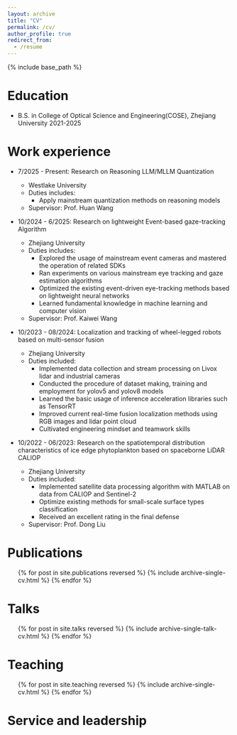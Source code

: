 ```yaml
---
layout: archive
title: "CV"
permalink: /cv/
author_profile: true
redirect_from:
  - /resume
---
```


{% include base_path %}

Education
======
* B.S. in College of Optical Science and Engineering(COSE), Zhejiang University  2021-2025

Work experience
======
* 7/2025 - Present: Research on Reasoning LLM/MLLM Quantization
  * Westlake University
  * Duties includes:
    * Apply mainstream quantization methods on reasoning models
  * Supervisor: Prof. Huan Wang

* 10/2024 - 6/2025: Research on lightweight Event-based gaze-tracking Algorithm
  * Zhejiang University
  * Duties includes:
    * Explored the usage of mainstream event cameras and mastered the operation of related SDKs
    * Ran experiments on various mainstream eye tracking and gaze estimation algorithms
    * Optimized the existing event-driven eye-tracking methods based on lightweight neural networks
    * Learned fundamental knowledge in machine learning and computer vision
  * Supervisor: Prof. Kaiwei Wang

* 10/2023 - 08/2024: Localization and tracking of wheel-legged robots based on multi-sensor fusion
  * Zhejiang University
  * Duties included:
    * Implemented data collection and stream processing on Livox lidar and industrial cameras
    * Conducted the procedure of dataset making, training and employment for yolov5 and yolov8 models
    * Learned the basic usage of inference acceleration libraries such as TensorRT
    * Improved current real-time fusion localization methods using RGB images and lidar point cloud
    * Cultivated engineering mindset and teamwork skills

* 10/2022 - 06/2023: Research on the spatiotemporal distribution characteristics of ice edge phytoplankton based on spaceborne LiDAR CALIOP
  * Zhejiang University
  * Duties included:
    * Implemented satellite data processing algorithm with MATLAB on data from CALIOP and Sentinel-2
    * Optimize existing methods for small-scale surface types classification
    * Received an excellent rating in the final defense
  * Supervisor: Prof. Dong Liu
  

Publications
======
  <ul>{% for post in site.publications reversed %}
    {% include archive-single-cv.html %}
  {% endfor %}</ul>
  
Talks
======
  <ul>{% for post in site.talks reversed %}
    {% include archive-single-talk-cv.html  %}
  {% endfor %}</ul>
  
Teaching
======
  <ul>{% for post in site.teaching reversed %}
    {% include archive-single-cv.html %}
  {% endfor %}</ul>
  
Service and leadership
======
